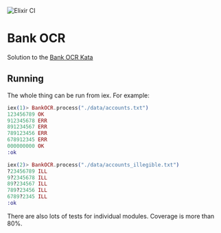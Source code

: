 ![Elixir CI](https://github.com/MachinesAreUs/bank_ocr/workflows/Elixir%20CI/badge.svg)

# Bank OCR

Solution to the [Bank OCR Kata](https://codingdojo.org/kata/BankOCR/)

## Running

The whole thing can be run from iex. For example:

```elixir
iex(1)> BankOCR.process("./data/accounts.txt")
123456789 OK
912345678 ERR
891234567 ERR
789123456 ERR
678912345 ERR
000000000 OK
:ok

iex(2)> BankOCR.process("./data/accounts_illegible.txt")
?23456789 ILL
9?2345678 ILL
89?234567 ILL
789?23456 ILL
6789?2345 ILL
:ok
```

There are also lots of tests for individual modules. Coverage is more than 80%.
